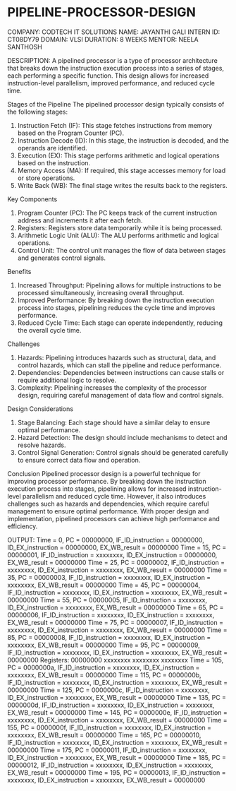 # PIPELINE-PROCESSOR-DESIGN
COMPANY: CODTECH IT SOLUTIONS 
NAME: JAYANTHI GALI 
INTERN ID: CT08DY79 
DOMAIN: VLSI 
DURATION: 8 WEEKS 
MENTOR: NEELA SANTHOSH

DESCRIPTION: 
A pipelined processor is a type of processor architecture that breaks down the instruction execution process into a series of stages, each performing a specific function. This design allows for increased instruction-level parallelism, improved performance, and reduced cycle time.

Stages of the Pipeline
The pipelined processor design typically consists of the following stages:

1. Instruction Fetch (IF): This stage fetches instructions from memory based on the Program Counter (PC).
2. Instruction Decode (ID): In this stage, the instruction is decoded, and the operands are identified.
3. Execution (EX): This stage performs arithmetic and logical operations based on the instruction.
4. Memory Access (MA): If required, this stage accesses memory for load or store operations.
5. Write Back (WB): The final stage writes the results back to the registers.

Key Components
1. Program Counter (PC): The PC keeps track of the current instruction address and increments it after each fetch.
2. Registers: Registers store data temporarily while it is being processed.
3. Arithmetic Logic Unit (ALU): The ALU performs arithmetic and logical operations.
4. Control Unit: The control unit manages the flow of data between stages and generates control signals.

Benefits
1. Increased Throughput: Pipelining allows for multiple instructions to be processed simultaneously, increasing overall throughput.
2. Improved Performance: By breaking down the instruction execution process into stages, pipelining reduces the cycle time and improves performance.
3. Reduced Cycle Time: Each stage can operate independently, reducing the overall cycle time.

Challenges
1. Hazards: Pipelining introduces hazards such as structural, data, and control hazards, which can stall the pipeline and reduce performance.
2. Dependencies: Dependencies between instructions can cause stalls or require additional logic to resolve.
3. Complexity: Pipelining increases the complexity of the processor design, requiring careful management of data flow and control signals.

Design Considerations
1. Stage Balancing: Each stage should have a similar delay to ensure optimal performance.
2. Hazard Detection: The design should include mechanisms to detect and resolve hazards.
3. Control Signal Generation: Control signals should be generated carefully to ensure correct data flow and operation.

Conclusion
Pipelined processor design is a powerful technique for improving processor performance. By breaking down the instruction execution process into stages, pipelining allows for increased instruction-level parallelism and reduced cycle time. However, it also introduces challenges such as hazards and dependencies, which require careful management to ensure optimal performance. With proper design and implementation, pipelined processors can achieve high performance and efficiency.

OUTPUT:
Time =                    0, PC = 00000000, IF_ID_instruction = 00000000, ID_EX_instruction = 00000000, EX_WB_result = 00000000
Time =                   15, PC = 00000001, IF_ID_instruction = xxxxxxxx, ID_EX_instruction = 00000000, EX_WB_result = 00000000
Time =                   25, PC = 00000002, IF_ID_instruction = xxxxxxxx, ID_EX_instruction = xxxxxxxx, EX_WB_result = 00000000
Time =                   35, PC = 00000003, IF_ID_instruction = xxxxxxxx, ID_EX_instruction = xxxxxxxx, EX_WB_result = 00000000
Time =                   45, PC = 00000004, IF_ID_instruction = xxxxxxxx, ID_EX_instruction = xxxxxxxx, EX_WB_result = 00000000
Time =                   55, PC = 00000005, IF_ID_instruction = xxxxxxxx, ID_EX_instruction = xxxxxxxx, EX_WB_result = 00000000
Time =                   65, PC = 00000006, IF_ID_instruction = xxxxxxxx, ID_EX_instruction = xxxxxxxx, EX_WB_result = 00000000
Time =                   75, PC = 00000007, IF_ID_instruction = xxxxxxxx, ID_EX_instruction = xxxxxxxx, EX_WB_result = 00000000
Time =                   85, PC = 00000008, IF_ID_instruction = xxxxxxxx, ID_EX_instruction = xxxxxxxx, EX_WB_result = 00000000
Time =                   95, PC = 00000009, IF_ID_instruction = xxxxxxxx, ID_EX_instruction = xxxxxxxx, EX_WB_result = 00000000
Registers: 00000000 xxxxxxxx xxxxxxxx xxxxxxxx
Time =                  105, PC = 0000000a, IF_ID_instruction = xxxxxxxx, ID_EX_instruction = xxxxxxxx, EX_WB_result = 00000000
Time =                  115, PC = 0000000b, IF_ID_instruction = xxxxxxxx, ID_EX_instruction = xxxxxxxx, EX_WB_result = 00000000
Time =                  125, PC = 0000000c, IF_ID_instruction = xxxxxxxx, ID_EX_instruction = xxxxxxxx, EX_WB_result = 00000000
Time =                  135, PC = 0000000d, IF_ID_instruction = xxxxxxxx, ID_EX_instruction = xxxxxxxx, EX_WB_result = 00000000
Time =                  145, PC = 0000000e, IF_ID_instruction = xxxxxxxx, ID_EX_instruction = xxxxxxxx, EX_WB_result = 00000000
Time =                  155, PC = 0000000f, IF_ID_instruction = xxxxxxxx, ID_EX_instruction = xxxxxxxx, EX_WB_result = 00000000
Time =                  165, PC = 00000010, IF_ID_instruction = xxxxxxxx, ID_EX_instruction = xxxxxxxx, EX_WB_result = 00000000
Time =                  175, PC = 00000011, IF_ID_instruction = xxxxxxxx, ID_EX_instruction = xxxxxxxx, EX_WB_result = 00000000
Time =                  185, PC = 00000012, IF_ID_instruction = xxxxxxxx, ID_EX_instruction = xxxxxxxx, EX_WB_result = 00000000
Time =                  195, PC = 00000013, IF_ID_instruction = xxxxxxxx, ID_EX_instruction = xxxxxxxx, EX_WB_result = 00000000
